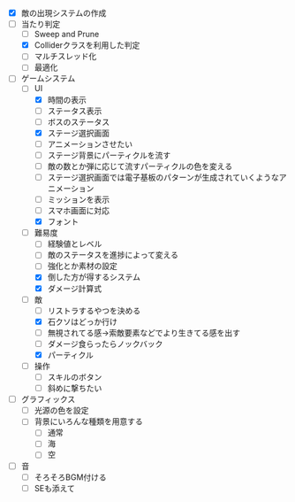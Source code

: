 - [x] 敵の出現システムの作成
- [ ] 当たり判定
  - [ ] Sweep and Prune
  - [x] Colliderクラスを利用した判定
  - [ ] マルチスレッド化
  - [ ] 最適化
- [ ] ゲームシステム
  - [ ] UI
    - [x] 時間の表示
    - [ ] ステータス表示
    - [ ] ボスのステータス
    - [x] ステージ選択画面
    - [ ] アニメーションさせたい
    - [ ] ステージ背景にパーティクルを流す
    - [ ] 敵の数とか弾に応じて流すパーティクルの色を変える
    - [ ] ステージ選択画面では電子基板のパターンが生成されていくようなアニメーション
    - [ ] ミッションを表示
    - [ ] スマホ画面に対応
    - [x] フォント
  - [ ] 難易度
    - [ ] 経験値とレベル
    - [ ] 敵のステータスを進捗によって変える
    - [ ] 強化とか素材の設定
    - [x] 倒した方が得するシステム
    - [x] ダメージ計算式
  - [ ] 敵
    - [ ] リストラするやつを決める
    - [x] 石クソはどっか行け
    - [ ] 無視されてる感->索敵要素などでより生きてる感を出す
    - [ ] ダメージ食らったらノックバック
    - [x] パーティクル
  - [ ] 操作
    - [ ] スキルのボタン
    - [ ] 斜めに撃ちたい
- [ ] グラフィックス
  - [ ] 光源の色を設定
  - [ ] 背景にいろんな種類を用意する
    - [ ] 通常
    - [ ] 海
    - [ ] 空
- [ ] 音
  - [ ] そろそろBGM付ける
  - [ ] SEも添えて